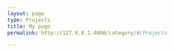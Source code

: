 ```yaml
---
layout: page
type: Projects
title: My page
permalink: http://127.0.0.1:4000/category/#/Projects

---
```

